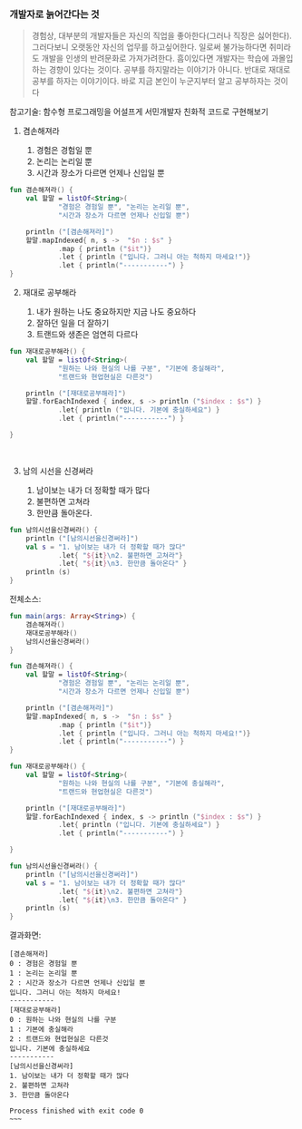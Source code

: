 ### 개발자로 늙어간다는 것

> 경험상, 대부분의 개발자들은 자신의 직업을 좋아한다(그러나 직장은 싫어한다). 그러다보니 오랫동안 자신의 업무를 하고싶어한다. 일로써 불가능하다면 취미라도 개발을 인생의 반려문화로 가져가려한다. 흠이있다면 개발자는 학습에 과몰입하는 경향이 있다는 것이다. 공부를 하지말라는 이야기가 아니다. 반대로 재대로 공부를 하자는 이야기이다. 바로 지금 본인이 누군지부터 알고 공부하자는 것이다

참고기술:
함수형 프로그래밍을 어설프게 서민개발자 친화적 코드로 구현해보기


1. 겸손해져라

   1. 경험은 경험일 뿐
   2. 논리는 논리일 뿐
   3. 시간과 장소가 다르면 언제나 신입일 뿐


~~~kotlin
fun 겸손해져라() {
    val 할말 = listOf<String>(
            "경험은 경험일 뿐", "논리는 논리일 뿐",
            "시간과 장소가 다르면 언제나 신입일 뿐")

    println ("[겸손해져라]")
    할말.mapIndexed{ n, s ->  "$n : $s" }
            .map { println ("$it")}
            .let { println ("입니다. 그러니 아는 척하지 마세요!")}
            .let { println("-----------") }
}
~~~


2. 재대로 공부해라

   1. 내가 원하는 나도 중요하지만 지금 나도 중요하다
   2. 잘하던 일을 더 잘하기
   3. 트랜드와 생존은 엄연히 다르다

~~~kotlin
fun 재대로공부해라() {
    val 할말 = listOf<String>(
            "원하는 나와 현실의 나를 구분", "기본에 충실해라",
            "트랜드와 현업현실은 다른것")

    println ("[재대로공부해라]")
    할말.forEachIndexed { index, s -> println ("$index : $s") }
            .let{ println ("입니다. 기본에 충실하세요") }
            .let { println("-----------") }

}
~~~
   ​

3. 남의 시선을 신경써라

   1. 남이보는 내가 더 정확할 때가 많다
   2. 불편하면 고쳐라
   3. 한만큼 돌아온다.

~~~kotlin
fun 남의시선을신경써라() {
    println ("[남의시선을신경써라]")
    val s = "1. 남이보는 내가 더 정확할 때가 많다"
            .let{ "${it}\n2. 불편하면 고쳐라"}
            .let{ "${it}\n3. 한만큼 돌아온다" }
    println (s)
}
~~~

전체소스:

~~~kotlin
fun main(args: Array<String>) {
    겸손해져라()
    재대로공부해라()
    남의시선을신경써라()
}

fun 겸손해져라() {
    val 할말 = listOf<String>(
            "경험은 경험일 뿐", "논리는 논리일 뿐",
            "시간과 장소가 다르면 언제나 신입일 뿐")

    println ("[겸손해져라]")
    할말.mapIndexed{ n, s ->  "$n : $s" }
            .map { println ("$it")}
            .let { println ("입니다. 그러니 아는 척하지 마세요!")}
            .let { println("-----------") }
}

fun 재대로공부해라() {
    val 할말 = listOf<String>(
            "원하는 나와 현실의 나를 구분", "기본에 충실해라",
            "트랜드와 현업현실은 다른것")

    println ("[재대로공부해라]")
    할말.forEachIndexed { index, s -> println ("$index : $s") }
            .let{ println ("입니다. 기본에 충실하세요") }
            .let { println("-----------") }

}

fun 남의시선을신경써라() {
    println ("[남의시선을신경써라]")
    val s = "1. 남이보는 내가 더 정확할 때가 많다"
            .let{ "${it}\n2. 불편하면 고쳐라"}
            .let{ "${it}\n3. 한만큼 돌아온다" }
    println (s)
}
~~~


결과화면:

~~~
[겸손해져라]
0 : 경험은 경험일 뿐
1 : 논리는 논리일 뿐
2 : 시간과 장소가 다르면 언제나 신입일 뿐
입니다. 그러니 아는 척하지 마세요!
-----------
[재대로공부해라]
0 : 원하는 나와 현실의 나를 구분
1 : 기본에 충실해라
2 : 트랜드와 현업현실은 다른것
입니다. 기본에 충실하세요
-----------
[남의시선을신경써라]
1. 남이보는 내가 더 정확할 때가 많다
2. 불편하면 고쳐라
3. 한만큼 돌아온다

Process finished with exit code 0
~~~   ​